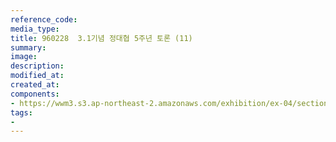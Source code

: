 ```yaml
---
reference_code:
media_type:
title: 960228  3.1기념 정대협 5주년 토론 (11)
summary:
image:
description:
modified_at:
created_at:
components:
- https://wwm3.s3.ap-northeast-2.amazonaws.com/exhibition/ex-04/section-03/박물관/960228++3.1기념+정대협+5주년+토론+(11).JPG
tags:
-
---
```

